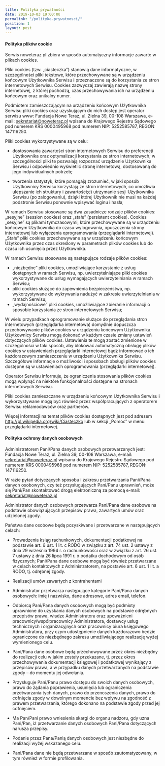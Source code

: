 ```yaml
---
title: Polityka prywatności
date: 2019-10-03 19:00:00
permalink: "/polityka-prywatnosci/"
position: 1
layout: post
---
```


#### Polityka plików cookie

Serwis noweteraz.pl zbiera w sposób automatyczny informacje zawarte w plikach cookies.

Pliki cookies (tzw. „ciasteczka”) stanowią dane informatyczne, w szczególności pliki tekstowe, które przechowywane są w urządzeniu końcowym Użytkownika Serwisu i przeznaczone są do korzystania ze stron internetowych Serwisu. Cookies zazwyczaj zawierają nazwę strony internetowej, z której pochodzą, czas przechowywania ich na urządzeniu końcowym oraz unikalny numer.

Podmiotem zamieszczającym na urządzeniu końcowym Użytkownika Serwisu pliki cookies oraz uzyskującym do nich dostęp jest operator serwisu www: Fundacja Nowe Teraz, ul. Zielna 39, 00-108 Warszawa, e-mail: sekretariat@noweteraz.pl wpisana do Krajowego Rejestru Sądowego pod numerem KRS 0000495968 pod numerem NIP: 5252585787, REGON: 147116250.

Pliki cookies wykorzystywane są w celu:

* dostosowania zawartości stron internetowych Serwisu do preferencji Użytkownika oraz optymalizacji korzystania ze stron internetowych; w szczególności pliki te pozwalają rozpoznać urządzenie Użytkownika Serwisu i odpowiednio wyświetlić stronę internetową, dostosowaną do jego indywidualnych potrzeb;

* tworzenia statystyk, które pomagają zrozumieć, w jaki sposób Użytkownicy Serwisu korzystają ze stron internetowych, co umożliwia ulepszanie ich struktury i zawartości;c) utrzymanie sesji Użytkownika Serwisu (po zalogowaniu), dzięki której Użytkownik nie musi na każdej podstronie Serwisu ponownie wpisywać loginu i hasła;

W ramach Serwisu stosowane są dwa zasadnicze rodzaje plików cookies: „sesyjne” (session cookies) oraz „stałe” (persistent cookies). Cookies „sesyjne” są plikami tymczasowymi, które przechowywane są w urządzeniu końcowym Użytkownika do czasu wylogowania, opuszczenia strony internetowej lub wyłączenia oprogramowania (przeglądarki internetowej). „Stałe” pliki cookies przechowywane są w urządzeniu końcowym Użytkownika przez czas określony w parametrach plików cookies lub do czasu ich usunięcia przez Użytkownika.

W ramach Serwisu stosowane są następujące rodzaje plików cookies:

* „niezbędne” pliki cookies, umożliwiające korzystanie z usług dostępnych w ramach Serwisu, np. uwierzytelniające pliki cookies wykorzystywane do usług wymagających uwierzytelniania w ramach Serwisu;
* pliki cookies służące do zapewnienia bezpieczeństwa, np. wykorzystywane do wykrywania nadużyć w zakresie uwierzytelniania w ramach Serwisu;
* „wydajnościowe” pliki cookies, umożliwiające zbieranie informacji o sposobie korzystania ze stron internetowych Serwisu;

W wielu przypadkach oprogramowanie służące do przeglądania stron internetowych (przeglądarka internetowa) domyślnie dopuszcza przechowywanie plików cookies w urządzeniu końcowym Użytkownika. Użytkownicy Serwisu mogą dokonać w każdym czasie zmiany ustawień dotyczących plików cookies. Ustawienia te mogą zostać zmienione w szczególności w taki sposób, aby blokować automatyczną obsługę plików cookies w ustawieniach przeglądarki internetowej bądź informować o ich każdorazowym zamieszczeniu w urządzeniu Użytkownika Serwisu. Szczegółowe informacje o możliwości i sposobach obsługi plików cookies dostępne są w ustawieniach oprogramowania (przeglądarki internetowej).

Operator Serwisu informuje, że ograniczenia stosowania plików cookies mogą wpłynąć na niektóre funkcjonalności dostępne na stronach internetowych Serwisu.

Pliki cookies zamieszczane w urządzeniu końcowym Użytkownika Serwisu i wykorzystywane mogą być również przez współpracujących z operatorem Serwisu reklamodawców oraz partnerów.

Więcej informacji na temat plików cookies dostępnych jest pod adresem http://pl.wikipedia.org/wiki/Ciasteczko lub w sekcji „Pomoc” w menu przeglądarki internetowej.

#### Polityka ochrony danych osobowych

Administratorem Pani/Pana danych osobowych przetwarzanych jest: Fundacja Nowe Teraz, ul. Zielna 39, 00-108 Warszawa, e-mail: sekretariat@noweteraz.pl wpisana do Krajowego Rejestru Sądowego pod numerem KRS 0000495968 pod numerem NIP: 5252585787, REGON: 147116250.

W razie pytań dotyczących sposobu i zakresu przetwarzania Pani/Pana danych osobowych, czy też  przysługujących Pani/Panu uprawnień, może się Pani/Pan skontaktować drogą elektroniczną za pomocą e-mail: sekretariat@noweteraz.pl

Administrator danych osobowych przetwarza Pani/Pana dane osobowe na podstawie obowiązujących przepisów prawa, zawartych umów oraz udzielonej zgody.

Państwa dane osobowe będą pozyskiwane i przetwarzane w następujących celach:

* Prowadzenia ksiąg rachunkowych, dokumentacji podatkowej na podstawie art. 6 ust. 1 lit. c RODO w związku z art. 74 ust. 2 ustawy z dnia 29 września 1994 r. o rachunkowości oraz w związku z art. 26 ust. 7 ustawy z dnia 26 lipca 1991 r. o podatku dochodowym od osób fizycznych; Pani/Pana dane osobowe mogą być również przetwarzane w celach kontaktowych z Administratorem, na postawie art. 6 ust. 1 lit. a RODO, tj. odrębnej zgody.
- Realizacji umów zawartych z kontrahentami

* Administrator przetwarza następujące kategorie Pani/Pana danych osobowych: imię i nazwisko, dane adresowe, adres email, telefon.

* Odbiorcą Pani/Pana danych osobowych mogą być podmioty uprawnione do uzyskania danych osobowych na podstawie odrębnych przepisów prawa, władze Administratora oraz upoważnieni pracownicy/współpracownicy Administratora, dostawcy usług technicznych i organizacyjnych oraz pracownicy biura księgowego Administratora, przy czym udostępnienie danych każdorazowo będzie ograniczone do niezbędnego zakresu umożliwiającego realizację wyżej wymienionego celu.

* Pani/Pana dane osobowe będą przechowywane przez okres niezbędny do realizacji celu w jakim zostały przekazane, tj. przez okres przechowywania dokumentacji księgowej i podatkowej wynikający z przepisów prawa, a w przypadku danych przetwarzanych na podstawie zgody – do momentu jej odwołania.

* Przysługuje Pani/Panu prawo dostępu do swoich danych osobowych, prawo do żądania poprawienia, usunięcia lub ograniczenia przetwarzania tych danych, prawo do przenoszenia danych, prawo do cofnięcia zgody w dowolnym momencie bez wpływu na zgodność z prawem przetwarzania, którego dokonano na podstawie zgody przed jej cofnięciem.

* Ma Pan/Pani prawo wniesienia skargi do organu nadzoru, gdy uzna Pani/Pan, iż przetwarzanie danych osobowych Pani/Pana dotyczących narusza przepisy.
* Podanie przez Pana/Panią danych osobowych jest niezbędne do realizacji wyżej wskazanego celu.
* Pani/Pana dane nie będą przetwarzane w sposób zautomatyzowany, w tym również w formie profilowania.
